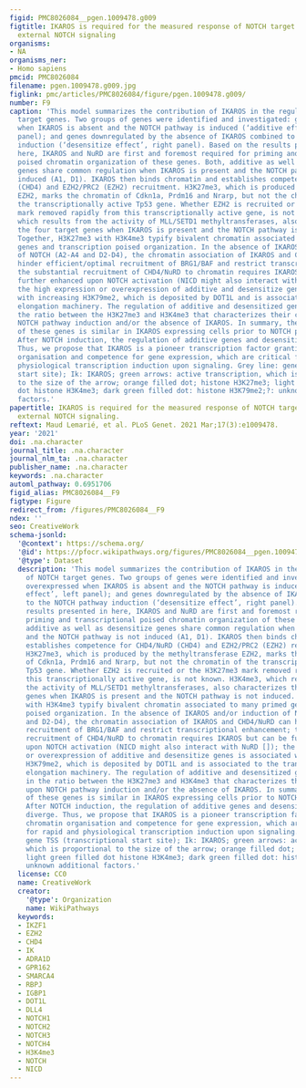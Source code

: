 ```yaml
---
figid: PMC8026084__pgen.1009478.g009
figtitle: IKAROS is required for the measured response of NOTCH target genes upon
  external NOTCH signaling
organisms:
- NA
organisms_ner:
- Homo sapiens
pmcid: PMC8026084
filename: pgen.1009478.g009.jpg
figlink: pmc/articles/PMC8026084/figure/pgen.1009478.g009/
number: F9
caption: 'This model summarizes the contribution of IKAROS in the regulation of NOTCH
  target genes. Two groups of genes were identified and investigated: genes overexpressed
  when IKAROS is absent and the NOTCH pathway is induced (‘additive effect’, left
  panel); and genes downregulated by the absence of IKAROS combined to the NOTCH pathway
  induction (‘desensitize effect’, right panel). Based on the results presented in
  here, IKAROS and NuRD are first and foremost required for priming and transcriptional
  poised chromatin organization of these genes. Both, additive as well as desensitize
  genes share common regulation when IKAROS is present and the NOTCH pathway is not
  induced (A1, D1). IKAROS then binds chromatin and establishes competence for CHD4/NuRD
  (CHD4) and EZH2/PRC2 (EZH2) recruitment. H3K27me3, which is produced by the methyltransferase
  EZH2, marks the chromatin of Cdkn1a, Prdm16 and Nrarp, but not the chromatin of
  the transcriptionally active Tp53 gene. Whether EZH2 is recruited or the H3K27me3
  mark removed rapidly from this transcriptionally active gene, is not known. H3K4me3,
  which results from the activity of MLL/SETD1 methyltransferases, also characterizes
  the four target genes when IKAROS is present and the NOTCH pathway is not induced.
  Together, H3K27me3 with H3K4me3 typify bivalent chromatin associated to many primed
  genes and transcription poised organization. In the absence of IKAROS and/or induction
  of NOTCH (A2-A4 and D2-D4), the chromatin association of IKAROS and CHD4/NuRD can
  hinder efficient/optimal recruitment of BRG1/BAF and restrict transcriptional enhancement;
  the substantial recruitment of CHD4/NuRD to chromatin requires IKAROS but can be
  further enhanced upon NOTCH activation (NICD might also interact with NuRD []);
  the high expression or overexpression of additive and desensitize genes is associated
  with increasing H3K79me2, which is deposited by DOT1L and is associated to the transcriptional
  elongation machinery. The regulation of additive and desensitized gene differs in
  the ratio between the H3K27me3 and H3K4me3 that characterizes their chromatin upon
  NOTCH pathway induction and/or the absence of IKAROS. In summary, the regulation
  of these genes is similar in IKAROS expressing cells prior to NOTCH pathway induction.
  After NOTCH induction, the regulation of additive genes and desensitize genes diverge.
  Thus, we propose that IKAROS is a pioneer transcription factor granting chromatin
  organisation and competence for gene expression, which are critical for rapid and
  physiological transcription induction upon signaling. Grey line: gene TSS (transcriptional
  start site); Ik: IKAROS; green arrows: active transcription, which is proportional
  to the size of the arrow; orange filled dot; histone H3K27me3; light green filled
  dot histone H3K4me3; dark green filled dot: histone H3K79me2;?: unknown additional
  factors.'
papertitle: IKAROS is required for the measured response of NOTCH target genes upon
  external NOTCH signaling.
reftext: Maud Lemarié, et al. PLoS Genet. 2021 Mar;17(3):e1009478.
year: '2021'
doi: .na.character
journal_title: .na.character
journal_nlm_ta: .na.character
publisher_name: .na.character
keywords: .na.character
automl_pathway: 0.6951706
figid_alias: PMC8026084__F9
figtype: Figure
redirect_from: /figures/PMC8026084__F9
ndex: ''
seo: CreativeWork
schema-jsonld:
  '@context': https://schema.org/
  '@id': https://pfocr.wikipathways.org/figures/PMC8026084__pgen.1009478.g009.html
  '@type': Dataset
  description: 'This model summarizes the contribution of IKAROS in the regulation
    of NOTCH target genes. Two groups of genes were identified and investigated: genes
    overexpressed when IKAROS is absent and the NOTCH pathway is induced (‘additive
    effect’, left panel); and genes downregulated by the absence of IKAROS combined
    to the NOTCH pathway induction (‘desensitize effect’, right panel). Based on the
    results presented in here, IKAROS and NuRD are first and foremost required for
    priming and transcriptional poised chromatin organization of these genes. Both,
    additive as well as desensitize genes share common regulation when IKAROS is present
    and the NOTCH pathway is not induced (A1, D1). IKAROS then binds chromatin and
    establishes competence for CHD4/NuRD (CHD4) and EZH2/PRC2 (EZH2) recruitment.
    H3K27me3, which is produced by the methyltransferase EZH2, marks the chromatin
    of Cdkn1a, Prdm16 and Nrarp, but not the chromatin of the transcriptionally active
    Tp53 gene. Whether EZH2 is recruited or the H3K27me3 mark removed rapidly from
    this transcriptionally active gene, is not known. H3K4me3, which results from
    the activity of MLL/SETD1 methyltransferases, also characterizes the four target
    genes when IKAROS is present and the NOTCH pathway is not induced. Together, H3K27me3
    with H3K4me3 typify bivalent chromatin associated to many primed genes and transcription
    poised organization. In the absence of IKAROS and/or induction of NOTCH (A2-A4
    and D2-D4), the chromatin association of IKAROS and CHD4/NuRD can hinder efficient/optimal
    recruitment of BRG1/BAF and restrict transcriptional enhancement; the substantial
    recruitment of CHD4/NuRD to chromatin requires IKAROS but can be further enhanced
    upon NOTCH activation (NICD might also interact with NuRD []); the high expression
    or overexpression of additive and desensitize genes is associated with increasing
    H3K79me2, which is deposited by DOT1L and is associated to the transcriptional
    elongation machinery. The regulation of additive and desensitized gene differs
    in the ratio between the H3K27me3 and H3K4me3 that characterizes their chromatin
    upon NOTCH pathway induction and/or the absence of IKAROS. In summary, the regulation
    of these genes is similar in IKAROS expressing cells prior to NOTCH pathway induction.
    After NOTCH induction, the regulation of additive genes and desensitize genes
    diverge. Thus, we propose that IKAROS is a pioneer transcription factor granting
    chromatin organisation and competence for gene expression, which are critical
    for rapid and physiological transcription induction upon signaling. Grey line:
    gene TSS (transcriptional start site); Ik: IKAROS; green arrows: active transcription,
    which is proportional to the size of the arrow; orange filled dot; histone H3K27me3;
    light green filled dot histone H3K4me3; dark green filled dot: histone H3K79me2;?:
    unknown additional factors.'
  license: CC0
  name: CreativeWork
  creator:
    '@type': Organization
    name: WikiPathways
  keywords:
  - IKZF1
  - EZH2
  - CHD4
  - IK
  - ADRA1D
  - GPR162
  - SMARCA4
  - RBPJ
  - IGBP1
  - DOT1L
  - DLL4
  - NOTCH1
  - NOTCH2
  - NOTCH3
  - NOTCH4
  - H3K4me3
  - NOTCH
  - NICD
---
```


